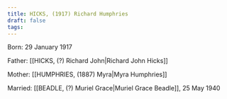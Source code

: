 ```yaml
---
title: HICKS, (1917) Richard Humphries
draft: false
tags:
---
```

Born: 29 January 1917

Father: [[HICKS, (?) Richard John|Richard John Hicks]]

Mother: [[HUMPHRIES, (1887) Myra|Myra Humphries]]

Married: [[BEADLE, (?) Muriel Grace|Muriel Grace Beadle]], 25 May 1940
